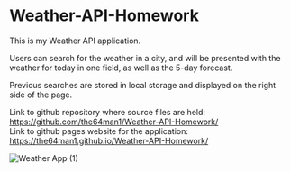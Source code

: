 
# Weather-API-Homework

This is my Weather API application.

Users can search for the weather in a city, and will be presented with the weather for today in one field, as well as the 5-day forecast.

Previous searches are stored in local storage and displayed on the right side of the page.

Link to github repository where source files are held: https://github.com/the64man1/Weather-API-Homework/<br>
Link to github pages website for the application: https://the64man1.github.io/Weather-API-Homework/

![Weather App (1)](https://user-images.githubusercontent.com/74144055/116642819-4e7b5b00-a935-11eb-8942-083c5cb2edfc.png)
